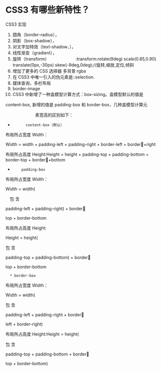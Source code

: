 # CSS3 有哪些新特性？
CSS3 实现

1. 圆角（border-radius），
2. 阴影（box-shadow），
3. 对文字加特效（text-shadow、），
4. 线性渐变（gradient），
5. 旋转（transform）
      :transform:rotate(9deg) scale(0.85,0.90) translate(0px,-30px) skew(-9deg,0deg);//旋转,缩放,定位,倾斜
6. 增加了更多的 CSS 选择器 多背景 rgba
7. 在 CSS3 中唯一引入的伪元素是::selection.
8. 媒体查询，多栏布局
9. border-image
10. CSS3 中新增了一种盒模型计算方式：box-sizing。盒模型默认的值是

content-box, 新增的值是 padding-box 和 border-box，几种盒模型计算元

       素宽高的区别如下：

*           content-box（默认）

布局所占宽度 Width：

Width = width + padding-left + padding-right + border-left + border+right

布局所占高度 Height:Height = height + padding-top + padding-bottom + border-top +   border+bottom

*         padding-box

布局所占宽度 Width：

Width = width(

 包 含

padding-left + padding-right) + border

top + border-bottom

布局所占高度 Height:

Height = height(

包 含

padding-top + padding-bottom) + border

top + border-bottom

      * border-box

布局所占宽度 Width：

Width = width(

包 含

padding-left + padding-right + border

left + border-right)

布局所占高度 Height:Height = height(

包 含

padding-top + padding-bottom + border

top + border-bottom)